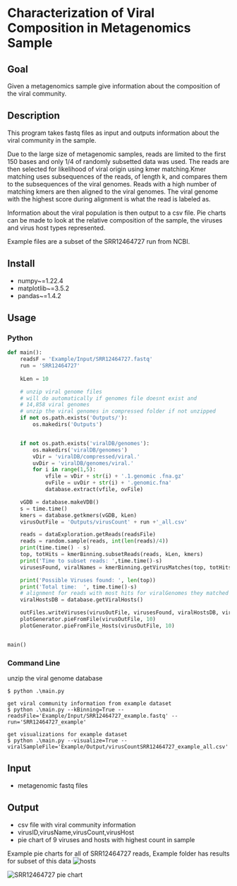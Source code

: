 # Characterization of Viral Composition in Metagenomics Sample

## Goal
Given a metagenomics sample give information about the composition of the viral community.

## Description
This program takes fastq files as input and outputs information about the viral community in the sample. 

Due to the large size of metagenomic samples, reads are limited to the first 150 bases and only 1/4 of randomly
subsetted data was used. The reads are then selected for likelihood of viral origin using kmer matching.Kmer
matching uses subsequences of the reads, of length k, and compares them to the subsequences of the viral genomes.
Reads with a high number of matching kmers are then aligned to the viral genomes. The viral genome with the highest score
during alignment is what the read is labeled as. 

Information about the viral population is then output to a csv file. Pie charts can be made to look at the relative 
composition of the sample, the viruses and virus host types represented. 

Example files are a subset of the SRR12464727 run from NCBI. 

## Install
- numpy~=1.22.4
- matplotlib~=3.5.2
- pandas~=1.4.2

## Usage
### Python
```python 
def main():
    readsF = 'Example/Input/SRR12464727.fastq'
    run = 'SRR12464727'
    
    kLen = 10

    # unzip viral genome files
    # will do automatically if genomes file doesnt exist and
    # 14,858 viral genomes
    # unzip the viral genomes in compressed folder if not unzipped
    if not os.path.exists('Outputs/'):
        os.makedirs('Outputs')


    if not os.path.exists('viralDB/genomes'):
        os.makedirs('viralDB/genomes')
        vDir = 'viralDB/compressed/viral.'
        uvDir = 'viralDB/genomes/viral.'
        for i in range(1,5):
            vfile = vDir + str(i) + '.1.genomic .fna.gz'
            ovFile = uvDir + str(i) + '.genomic.fna'
            database.extract(vfile, ovFile)

    vGDB = database.makeVDB()
    s = time.time()
    kmers = database.getkmers(vGDB, kLen)
    virusOutFile = 'Outputs/virusCount' + run +'_all.csv'

    reads = dataExploration.getReads(readsFile)
    reads = random.sample(reads, int(len(reads)/4))
    print(time.time() - s)
    top, totHits = kmerBinning.subsetReads(reads, kLen, kmers)
    print('Time to subset reads: ',time.time()-s)
    virusesFound, viralNames = kmerBinning.getVirusMatches(top, totHits, reads, vGDB)

    print('Possible Viruses found: ', len(top))
    print('Total time:  ', time.time()-s)
    # alignment for reads with most hits for viralGenomes they matched to
    viralHostsDB = database.getViralHosts()

    outFiles.writeViruses(virusOutFile, virusesFound, viralHostsDB, viralNames)
    plotGenerator.pieFromFile(virusOutFile, 10)
    plotGenerator.pieFromFile_Hosts(virusOutFile, 10)


main()
```
### Command Line
unzip the viral genome database
```
$ python .\main.py 

get viral community information from example dataset
$ python .\main.py --kBinning=True --readsFile='Example/Input/SRR12464727_example.fastq' --run='SRR12464727_example' 

get visualizations for example dataset
$ python .\main.py --visualize=True --viralSampleFile='Example/Output/virusCountSRR12464727_example_all.csv'         
```

## Input
- metagenomic fastq files

## Output
- csv file with viral community information
- virusID,virusName,virusCount,virusHost
- pie chart of 9 viruses and hosts with highest count in sample

Example pie charts for all of SRR12464727 reads, Example folder has results for subset of this data
![hosts](https://user-images.githubusercontent.com/22487858/173917029-1eac17ff-42cb-49eb-a074-354481afd36d.png)

![SRR12464727 pie chart](https://user-images.githubusercontent.com/22487858/173917086-afc0039c-347b-48c7-8fd5-3b6dea2a3fd1.png)


